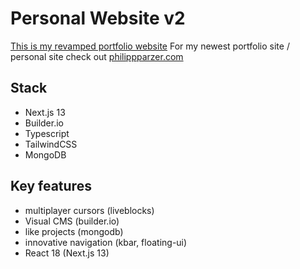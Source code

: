 # Personal Website v2

<a href="https://personal-website-jt89awyic-philparzer.vercel.app/" >This is my revamped portfolio website</a>
For my newest portfolio site / personal site check out <a href="https://personal-website-jt89awyic-philparzer.vercel.app/" >philippparzer.com</a>

## Stack

- Next.js 13
- Builder.io
- Typescript
- TailwindCSS
- MongoDB

## Key features

- multiplayer cursors (liveblocks)
- Visual CMS (builder.io)
- like projects (mongodb)
- innovative navigation (kbar, floating-ui)
- React 18 (Next.js 13)
